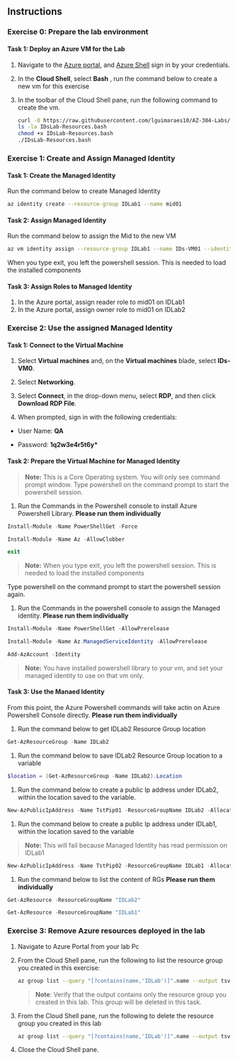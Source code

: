 ## Instructions

### Exercise 0: Prepare the lab environment


#### Task 1: Deploy an Azure VM for the Lab
1. Navigate to the [Azure portal](https://portal.azure.com), and  [Azure Shell](https://shell.azure.com)   sign in by your credentials.
1. In the **Cloud Shell**, select  **Bash** , run the command below to create a new vm for this exercise
3.	In the toolbar of the Cloud Shell pane, run the following command to create the vm.


      ```sh
      curl -O https://raw.githubusercontent.com/lguimaraes10/AZ-304-Labs/master/IDsLab/IDsLab-Resources.bash
      ls -la IDsLab-Resources.bash
      chmod +x IDsLab-Resources.bash
      ./IDsLab-Resources.bash
      ```
      
### Exercise 1: Create and Assign Managed Identity       
      
#### Task 1: Create the Managed Identity

Run the command below to create Managed Identity

```sh
az identity create --resource-group IDLab1 --name mid01
```

#### Task 2: Assign Managed Identity

Run the command below to assign the Mid to the new VM

```sh
az vm identity assign --resource-group IDLab1 --name IDs-VM01 --identities mid01
```


When you type exit, you left the powershell session. This is needed to load the installed components
#### Task 3: Assign Roles to Managed Identity

1.	In the Azure portal, assign reader role to mid01 on IDLab1
2.	In the Azure portal, assign owner role to mid01 on IDLab2


### Exercise 2: Use the assigned Managed Identity


#### Task 1: Connect to the Virtual Machine

1.  Select **Virtual machines** and, on the **Virtual machines** blade,
    select **IDs-VM0**.

2.  Select **Networking**.

3.  Select **Connect**, in the drop-down menu, select **RDP**, and then
    click **Download RDP File**.

4.  When prompted, sign in with the following credentials:

-   User Name: **QA**

-   Password: **1q2w3e4r5t6y\***


#### Task 2: Prepare the Virtual Machine for Managed Identity
   >**Note:** This is a Core Operating system. You will only see command prompt window. Type powershell on the command prompt to start the powershell session.

1. Run the Commands in the  Powershell console to install Azure Powershell Library. **Please run them individually**

```powershell
Install-Module -Name PowerShellGet -Force
```
```powershell
Install-Module -Name Az -AllowClobber
```
```powershell
exit
```
   >**Note:** When you type exit, you left the powershell session. This is needed to load the installed components
   
   
Type powershell on the command prompt to start the powershell session again.

1. Run the Commands in the powershell console to assign the Managed identity. **Please run them individually**

```powershell
Install-Module -Name PowerShellGet -AllowPrerelease
```

```powershell
Install-Module -Name Az.ManagedServiceIdentity -AllowPrerelease
```

```powershell
Add-AzAccount -Identity
```


>**Note:** You have installed powershell library to your vm, and set your managed identity to use on that vm only.

#### Task 3: Use the Manaed Identity

From this point, the Azure Powershell commands will take actin on Azure Powershell Console directly. **Please run them individually**

1. Run the command below to get IDLab2 Resource Group location

```powershell
Get-AzResourceGroup -Name IDLab2
```

1. Run the command below to save IDLab2 Resource Group location to a variable

```powershell
$location = (Get-AzResourceGroup -Name IDLab2).Location
```

1. Run the command below to create a public Ip address under IDLab2, within the location saved to the variable. 

```powershell
New-AzPublicIpAddress -Name TstPip01 -ResourceGroupName IDLab2 -AllocationMethod Dynamic -Location $location
```

1. Run the command below to create a public Ip address under IDLab1, within the location saved to the variable
>**Note:** This will fail because Managed Identity has read permission on IDLab1

```powershell
New-AzPublicIpAddress -Name TstPip02 -ResourceGroupName IDLab1 -AllocationMethod Dynamic -Location $location
```

1. Run the command below to list the content of RGs **Please run them individually**

```powershell
Get-AzResource -ResourceGroupName "IDLab2"
```

```powershell
Get-AzResource -ResourceGroupName "IDLab1"
```


### Exercise 3: Remove Azure resources deployed in the lab


1. Navigate to Azure Portal from your lab Pc
1. From the Cloud Shell pane, run the following to list the resource group you created in this exercise:

   ```sh
   az group list --query "[?contains(name,'IDLab')]".name --output tsv
   ```

    > **Note**: Verify that the output contains only the resource group you created in this lab. This group will be deleted in this task.

1. From the Cloud Shell pane, run the following to delete the resource group you created in this lab

   ```sh
   az group list --query "[?contains(name,'IDLab')]".name --output tsv | xargs -L1 bash -c 'az group delete --name $0 --no-wait --yes'
   ```

1. Close the Cloud Shell pane.

